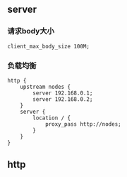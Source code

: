 ## server

### 请求body大小

```
client_max_body_size 100M;
```

### 负载均衡
```
http {
    upstream nodes {
        server 192.168.0.1;
        server 192.168.0.2;
    }
    server {
        location / {
            proxy_pass http://nodes;
        }
    }
}
```

## http

